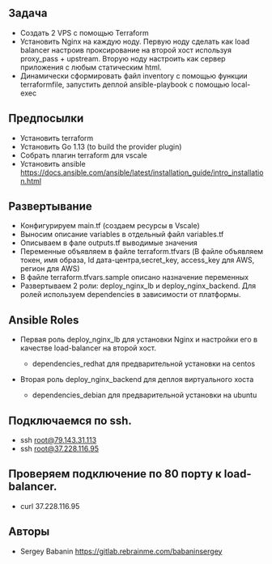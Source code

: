 ## Задача

* Создать 2 VPS с помощью Terraform
* Установить Nginx на каждую ноду.  Первую ноду сделать как load balancer настроив проксирование на второй хост используя proxy_pass + upstream. Вторую ноду настроить как сервер приложения с любым статическим html.
* Динамически сформировать файл inventory c помощью функции terraformfile, запустить деплой ansible-playbook c помощью local-exec

## Предпосылки

* Установить terraform 
* Установить Go 1.13 (to build the provider plugin)
* Собрать плагин terraform для vscale
* Установить ansible https://docs.ansible.com/ansible/latest/installation_guide/intro_installation.html

## Развертывание

* Конфигурируем main.tf (создаем ресурсы в Vscale)
* Выносим описание variables  в отдельный файл variables.tf
* Описываем в фале outputs.tf выводимые значения
* Переменные объявляем в файле terraform.tfvars (В файле объявляем токен, имя образа, Id дата-центра,secret_key, access_key для AWS, регион для AWS)
* В файле terraform.tfvars.sample описано назначение переменных
* Развертываем 2 роли: deploy_nginx_lb и deploy_nginx_backend. Для ролей используем dependencies  в зависимости от платформы. 


## Ansible Roles

* Первая роль deploy_nginx_lb для установки  Nginx и настройки его в качестве load-balancer на второй хост.
  *  dependencies_redhat для предварительной установки на centos

* Вторая роль deploy_nginx_backend для деплоя виртуального хоста
  *  dependencies_debian для предварительной установки на ubuntu


## Подключаемся по ssh.

* ssh root@79.143.31.113
* ssh root@37.228.116.95

## Проверяем подключение по 80 порту к load-balancer.  

*  curl 37.228.116.95


## Авторы

  - Sergey Babanin https://gitlab.rebrainme.com/babaninsergey

